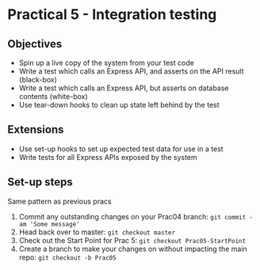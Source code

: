# Practical 5 - Integration testing

## Objectives
* Spin up a live copy of the system from your test code
* Write a test which calls an Express API, and asserts on the API result (black-box)
* Write a test which calls an Express API, but asserts on database contents (white-box)
* Use tear-down hooks to clean up state left behind by the test

## Extensions
* Use set-up hooks to set up expected test data for use in a test
* Write tests for all Express APIs exposed by the system

## Set-up steps
Same pattern as previous pracs
1. Commit any outstanding changes on your Prac04 branch: `git commit -am 'Some message'`
1. Head back over to master: `git checkout master`
1. Check out the Start Point for Prac 5: `git checkout Prac05-StartPoint`
1. Create a branch to make your changes on without impacting the main repo: `git checkout -b Prac05`
